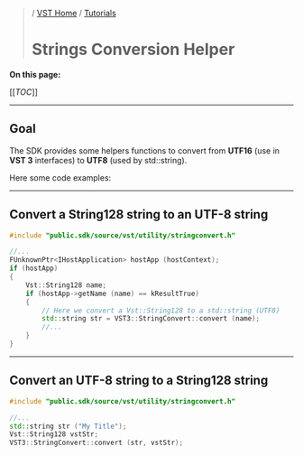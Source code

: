 >/ [VST Home](../) / [Tutorials](Index.md)
>
># Strings Conversion Helper

**On this page:**

[[_TOC_]]

---

## Goal

The SDK provides some helpers functions to convert from **UTF16** (use in **VST 3** interfaces) to **UTF8** (used by std::string).

Here some code examples:

---

## Convert a String128 string to an UTF-8 string

``` c++
#include "public.sdk/source/vst/utility/stringconvert.h"

//...
FUnknownPtr<IHostApplication> hostApp (hostContext);
if (hostApp)
{
    Vst::String128 name;
    if (hostApp->getName (name) == kResultTrue)
    {
        // Here we convert a Vst::String128 to a std::string (UTF8)
        std::string str = VST3::StringConvert::convert (name);
        //...
    }
}
```

---

## Convert an UTF-8 string to a String128 string

``` c++
#include "public.sdk/source/vst/utility/stringconvert.h"

//...
std::string str ("My Title");
Vst::String128 vstStr;
VST3::StringConvert::convert (str, vstStr);
```
